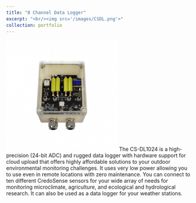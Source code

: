 ```yaml
---
title: "8 Channel Data Logger"
excerpt: "<br/><img src='/images/CSDL.png'>"
collection: portfolio
---
```


<img src='/images/CSDL.png'>
The CS-DL1024 is a high-precision (24-bit ADC) and rugged data logger with hardware support for cloud upload that offers highly affordable solutions to your outdoor environmental monitoring challenges. It uses very low power allowing you to use even in remote locations with zero maintenance. You can connect to ten different CredoSense sensors for your wide array of needs for monitoring microclimate, agriculture, and ecological and hydrological research. It can also be used as a data logger for your weather stations.
